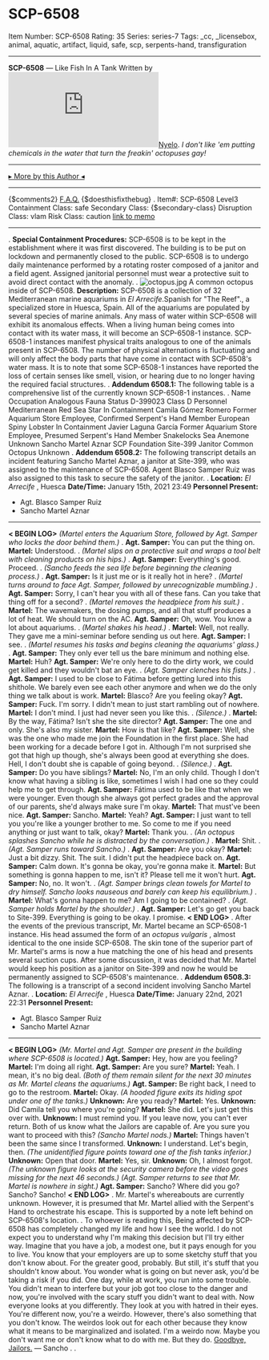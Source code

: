 # SCP-6508
Item Number: SCP-6508
Rating: 35
Series: series-7
Tags: _cc, _licensebox, animal, aquatic, artifact, liquid, safe, scp, serpents-hand, transfiguration

---

**SCP-6508** — Like Fish In A Tank
Written by [![Nyelo](https://www.wikidot.com/avatar.php?userid=7321003&amp;size=small&amp;timestamp=1742520110)](http://www.wikidot.com/user:info/nyelo)[Nyelo](http://www.wikidot.com/user:info/nyelo).
_I don't like 'em putting chemicals in the water that turn the freakin' octopuses gay!_
* * *
[▸ More by this Author ◂](https://scp-wiki.wikidot.com/nyelo)
* * *
{$comments2}
[F.A.Q.](https://scp-wiki.wikidot.com/component:info-ayers)
{$doesthisfixthebug}
.
Item#: SCP-6508
Level3
Containment Class:
safe
Secondary Class:
{$secondary-class}
Disruption Class:
vlam
Risk Class:
caution
[link to memo](/classification-committee-memo)  

* * *
.
**Special Containment Procedures:** SCP-6508 is to be kept in the establishment where it was first discovered. The building is to be put on lockdown and permanently closed to the public.
SCP-6508 is to undergo daily maintenance performed by a rotating roster composed of a janitor and a field agent. Assigned janitorial personnel must wear a protective suit to avoid direct contact with the anomaly.
.
![octopus.jpg](https://scp-wiki.wdfiles.com/local--files/scp-6508/octopus.jpg)
A common octopus inside of SCP-6508.
**Description:** SCP-6508 is a collection of 32 Mediterranean marine aquariums in _El Arrecife_.Spanish for "The Reef"., a specialized store in Huesca, Spain. All of the aquariums are populated by several species of marine animals. Any mass of water within SCP-6508 will exhibit its anomalous effects. When a living human being comes into contact with its water mass, it will become an SCP-6508-1 instance.
SCP-6508-1 instances manifest physical traits analogous to one of the animals present in SCP-6508. The number of physical alternations is fluctuating and will only affect the body parts that have come in contact with SCP-6508's water mass. It is to note that some SCP-6508-1 instances have reported the loss of certain senses like smell, vision, or hearing due to no longer having the required facial structures.
.
**Addendum 6508.1:** The following table is a comprehensive list of the currently known SCP-6508-1 instances.
.
Name
Occupation
Analogous Fauna
Status
D-399023
Class D Personnel
Mediterranean Red Sea Star
In Containment
Camila Gómez Romero
Former Aquarium Store Employee, Confirmed Serpent's Hand Member
European Spiny Lobster
In Containment
Javier Laguna García
Former Aquarium Store Employee, Presumed Serpent's Hand Member
Snakelocks Sea Anemone
Unknown
Sancho Martel Aznar
SCP Foundation Site-399 Janitor
Common Octopus
Unknown
.
**Addendum 6508.2:** The following transcript details an incident featuring Sancho Martel Aznar, a janitor at Site-399, who was assigned to the maintenance of SCP-6508. Agent Blasco Samper Ruiz was also assigned to this task to secure the safety of the janitor.
.
**Location:** _El Arrecife_ , Huesca
**Date/Time:** January 15th, 2021 23:49
**Personnel Present:**
  * Agt. Blasco Samper Ruiz
  * Sancho Martel Aznar

* * *
**< BEGIN LOG>**
_(Martel enters the Aquarium Store, followed by Agt. Samper who locks the door behind them.)_
.
**Agt. Samper:** You can put the thing on.
**Martel:** Understood.
.
_(Martel slips on a protective suit and wraps a tool belt with cleaning products on his hips.)_
.
**Agt. Samper:** Everything's good. Proceed.
.
_(Sancho feeds the sea life before beginning the cleaning process.)_
.
**Agt. Samper:** Is it just me or is it really hot in here?
.
_(Martel turns around to face Agt. Samper, followed by unrecognizable mumbling.)_
.
**Agt. Samper:** Sorry, I can't hear you with all of these fans. Can you take that thing off for a second?
.
_(Martel removes the headpiece from his suit.)_
.
**Martel:** The wavemakers, the dosing pumps, and all that stuff produces a lot of heat. We should turn on the AC.
**Agt. Samper:** Oh, wow. You know a lot about aquariums.
.
_(Martel shakes his head.)_
.
**Martel:** Well, not really. They gave me a mini-seminar before sending us out here.
**Agt. Samper:** I see.
.
_(Martel resumes his tasks and begins cleaning the aquariums' glass.)_
.
**Agt. Samper:** They only ever tell us the bare minimum and nothing else.
**Martel:** Huh?
**Agt. Samper:** We're only here to do the dirty work, we could get killed and they wouldn't bat an eye.
.
_(Agt. Samper clenches his fists.)_
.
**Agt. Samper:** I used to be close to Fátima before getting lured into this shithole. We barely even see each other anymore and when we do the only thing we talk about is work.
**Martel:** Blasco? Are you feeling okay?
**Agt. Samper:** Fuck. I'm sorry. I didn't mean to just start rambling out of nowhere.
**Martel:** I don't mind. I just had never seen you like this.
.
_(Silence.)_
.
**Martel:** By the way, Fátima? Isn't she the site director?
**Agt. Samper:** The one and only. She's also my sister.
**Martel:** How is that like?
**Agt. Samper:** Well, she was the one who made me join the Foundation in the first place. She had been working for a decade before I got in. Although I'm not surprised she got that high up though, she's always been good at everything she does. Hell, I don't doubt she is capable of going beyond.
.
_(Silence.)_
.
**Agt. Samper:** Do you have siblings?
**Martel:** No, I'm an only child. Though I don't know what having a sibling is like, sometimes I wish I had one so they could help me to get through.
**Agt. Samper:** Fátima used to be like that when we were younger. Even though she always got perfect grades and the approval of our parents, she'd always make sure I'm okay.
**Martel:** That must've been nice.
**Agt. Samper:** Sancho.
**Martel:** Yeah?
**Agt. Samper:** I just want to tell you you're like a younger brother to me. So come to me if you need anything or just want to talk, okay?
**Martel:** Thank you.
.
_(An octopus splashes Sancho while he is distracted by the conversation.)_
.
**Martel:** Shit.
.
_(Agt. Samper runs toward Sancho.)_
.
**Agt. Samper:** Are you okay?
**Martel:** Just a bit dizzy. Shit. The suit. I didn't put the headpiece back on.
**Agt. Samper:** Calm down. It's gonna be okay, you're gonna make it.
**Martel:** But something is gonna happen to me, isn't it? Please tell me it won't hurt.
**Agt. Samper:** No, no. It won't.
.
_(Agt. Samper brings clean towels for Martel to dry himself. Sancho looks nauseous and barely can keep his equilibrium.)_
.
**Martel:** What's gonna happen to me? Am I going to be contained?
.
_(Agt. Samper holds Martel by the shoulder.)_
.
**Agt. Samper:** Let's go get you back to Site-399. Everything is going to be okay. I promise.
**< END LOG>**
.
After the events of the previous transcript, Mr. Martel became an SCP-6508-1 instance. His head assumed the form of an _octopus vulgaris_ , almost identical to the one inside SCP-6508. The skin tone of the superior part of Mr. Martel's arms is now a hue matching the one of his head and presents several suction cups.
After some discussion, it was decided that Mr. Martel would keep his position as a janitor on Site-399 and now he would be permanently assigned to SCP-6508's maintenance.
.
**Addendum 6508.3:** The following is a transcript of a second incident involving Sancho Martel Aznar.
.
**Location:** _El Arrecife_ , Huesca
**Date/Time:** January 22nd, 2021 22:31
**Personnel Present:**
  * Agt. Blasco Samper Ruiz
  * Sancho Martel Aznar

* * *
**< BEGIN LOG>**
_(Mr. Martel and Agt. Samper are present in the building where SCP-6508 is located.)_
**Agt. Samper:** Hey, how are you feeling?
**Martel:** I'm doing all right.
**Agt. Samper:** Are you sure?
**Martel:** Yeah. I mean, it's no big deal.
_(Both of them remain silent for the next 30 minutes as Mr. Martel cleans the aquariums.)_
**Agt. Samper:** Be right back, I need to go to the restroom.
**Martel:** Okay.
_(A hooded figure exits its hiding spot under one of the tanks.)_
**Unknown:** Are you ready?
**Martel:** Yes.
**Unknown:** Did Camila tell you where you're going?
**Martel:** She did. Let's just get this over with.
**Unknown:** I must remind you. If you leave now, you can't ever return. Both of us know what the Jailors are capable of. Are you sure you want to proceed with this?
_(Sancho Martel nods.)_
**Martel:** Things haven't been the same since I transformed.
**Unknown:** I understand. Let's begin, then.
_(The unidentified figure points toward one of the fish tanks inferior.)_
**Unknown:** Open that door.
**Martel:** Yes, sir.
**Unknown:** Oh, I almost forgot.
_(The unknown figure looks at the security camera before the video goes missing for the next 46 seconds.)_
_(Agt. Samper returns to see that Mr. Martel is nowhere in sight.)_
**Agt. Samper:** Sancho? Where did you go? Sancho? Sancho!
**< END LOG>**
.
Mr. Martel's whereabouts are currently unknown. However, it is presumed that Mr. Martel allied with the Serpent's Hand to orchestrate his escape. This is supported by a note left behind on SCP-6508's location.
.
To whoever is reading this,
Being affected by SCP-6508 has completely changed my life and how I see the world. I do not expect you to understand why I'm making this decision but I'll try either way.
Imagine that you have a job, a modest one, but it pays enough for you to live. You know that your employers are up to some sketchy stuff that you don't know about. For the greater good, probably. But still, it's stuff that you shouldn't know about. You wonder what is going on but never ask, you'd be taking a risk if you did.
One day, while at work, you run into some trouble. You didn't mean to interfere but your job got too close to the danger and now, you're involved with the scary stuff you didn't want to deal with. Now everyone looks at you differently. They look at you with hatred in their eyes. You're different now, you're a weirdo.
However, there's also something that you don't know. The weirdos look out for each other because they know what it means to be marginalized and isolated.
I'm a weirdo now. Maybe you don't want me or don't know what to do with me. But they do.
[Goodbye, Jailors.](https://wanderers-library.wikidot.com/manhunt)
— Sancho
.
.